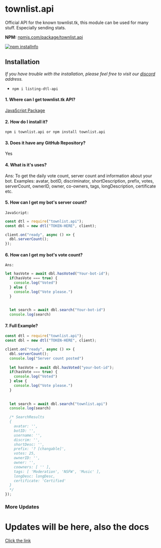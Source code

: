 # townlist.api
Official API for the known townlist.tk, this module can be used for many stuff. Especially sending stats.


**NPM:** [npmjs.com/package/townlist.api](https://www.npmjs.com/package/townlist.api/)<br>



<a href="https://nodei.co/npm/townlist.api"><img src="https://nodei.co/npm/townlist.api.png?downloads=true&stars=true" alt="npm installnfo" /></a>


## Installation
*If you have trouble with the installation, please feel free to visit our [discord](https://townlist.tk/dc) address.*
- `npm i listing-dtl-api`

#### 1. Where can I get townlist.tk API?
  [JavaScript Package](https://www.npmjs.com/package/townlist.api)
            

#### 2. How do I install it?
 `npm i townlist.api or npm install townlist.api`
          

#### 3. Does it have any GitHub Repository?
 Yes

#### 4. What is it's uses?
  Ans: To get the daily vote count, server count and information about your bot.
Examples:  avatar, botID, discriminator, shortDescription, prefix, votes, serverCount, ownerID, owner, co-owners, tags, longDescription, certificate etc.

#### 5. How can I get my bot's server count?
  `JavaScript:`
```js
const dtl = require("townlist.api");
const dbl = new dtl("TOKEN-HERE", client);

client.on("ready", async () => {
  dbl.serverCount();
});
```

#### 6. How can I get my bot's vote count?
  `Ans:`
```js
let hasVote = await dbl.hasVoted("Your-bot-id");
  if(hasVote === true) {
    console.log("Voted")
  } else {
    console.log("Vote please.")
  }
  
  
  let search = await dbl.search("Your-bot-id")
  console.log(search)

```

#### 7. Full Example?
```js
const dtl = require("townlist.api");
const dbl = new dtl("TOKEN-HERE", client);

client.on("ready", async () => {
  dbl.serverCount();
  console.log("Server count posted")
  
  let hasVote = await dbl.hasVoted("your-bot-id");
  if(hasVote === true) {
    console.log("Voted")
  } else {
    console.log("Vote please.")
  }
  
  
  let search = await dbl.search("townlist.api")
  console.log(search)

  /* SearchResults
  {
    avatar: '',
    botID: '',
    username: '',
    discrim: '',
    shortDesc: '',
    prefix: '? [changable]',
    votes: 25,
    ownerID: '',
    owner: '',
    coowners: [ '' ],
    tags: [ 'Moderation', 'NSFW', 'Music' ],
    longDesc: longDesc,
    certificate: 'Certified'
  }
  */
});
```
### More Updates
# Updates will be here, also the docs
[Click the link](<https://api.townlist.tk>)

